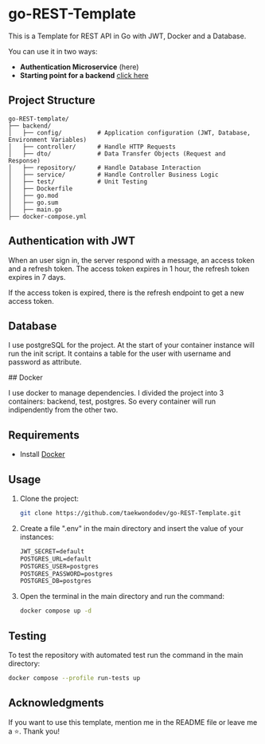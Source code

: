 # go-REST-Template
This is a Template for REST API in Go with JWT, Docker and a Database.

You can use it in two ways:
- **Authentication Microservice** (here)
- **Starting point for a backend** [click here](https://github.com/taekwondodev/go-REST-Template/tree/backend)

## Project Structure

```
go-REST-template/
├── backend/
│   ├── config/          # Application configuration (JWT, Database, Environment Variables)
│   ├── controller/      # Handle HTTP Requests
│   ├── dto/             # Data Transfer Objects (Request and Response)
│   ├── repository/      # Handle Database Interaction
│   ├── service/         # Handle Controller Business Logic
│   ├── test/            # Unit Testing
│   ├── Dockerfile       
│   ├── go.mod           
│   ├── go.sum           
│   ├── main.go         
├── docker-compose.yml   
```

## Authentication with JWT

When an user sign in, the server respond with a message, an access token and a refresh token. The access token expires in 1 hour, the refresh token expires in 7 days.

If the access token is expired, there is the refresh endpoint to get a new access token.

## Database

I use postgreSQL for the project. At the start of your container instance will run the init script. It contains a table for the user with username and password as attribute.

## Docker

I use docker to manage dependencies. I divided the project into 3 containers: backend, test, postgres. So every container will run indipendently from the other two.

## Requirements

- Install [Docker](https://docs.docker.com/engine/install/)

## Usage

1. Clone the project:
   
   ```bash
   git clone https://github.com/taekwondodev/go-REST-Template.git
   ```
3. Create a file ".env" in the main directory and insert the value of your instances:
   
   ```txt
   JWT_SECRET=default
   POSTGRES_URL=default
   POSTGRES_USER=postgres
   POSTGRES_PASSWORD=postgres
   POSTGRES_DB=postgres
   ```
5. Open the terminal in the main directory and run the command:
   
   ```bash
   docker compose up -d
   ```

## Testing

To test the repository with automated test run the command in the main directory:

```bash
docker compose --profile run-tests up
```

## Acknowledgments

If you want to use this template, mention me in the README file or leave me a ⭐. Thank you!
